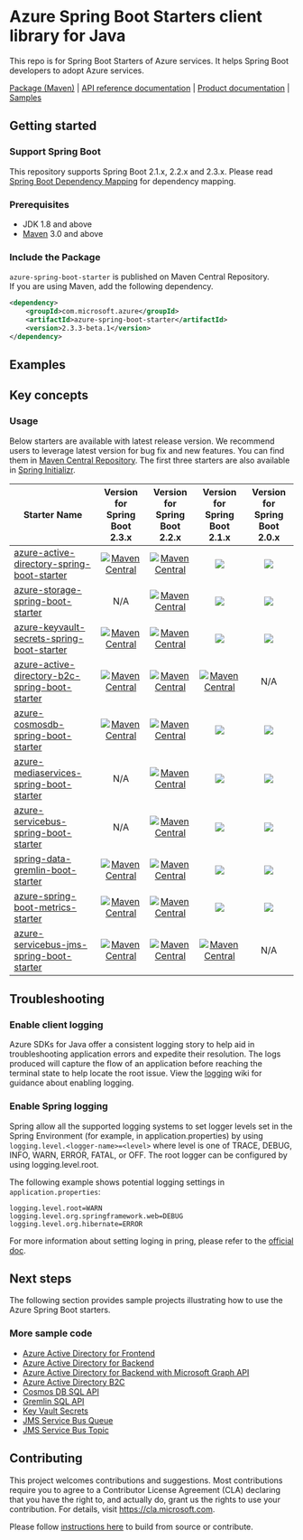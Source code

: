 # Azure Spring Boot Starters client library for Java
This repo is for Spring Boot Starters of Azure services. It helps Spring Boot developers to adopt Azure services.

[Package (Maven)][package] | [API reference documentation][refdocs] | [Product documentation][docs] | [Samples][sample]

## Getting started
### Support Spring Boot
This repository supports Spring Boot 2.1.x, 2.2.x and 2.3.x. Please read [Spring Boot Dependency Mapping](https://github.com/Azure/azure-sdk-for-java/wiki/Spring-Boot-Dependency-Mapping) for dependency mapping.

### Prerequisites
- JDK 1.8 and above
- [Maven](http://maven.apache.org/) 3.0 and above

### Include the Package

`azure-spring-boot-starter` is published on Maven Central Repository.  
If you are using Maven, add the following dependency.  

[//]: # ({x-version-update-start;com.microsoft.azure:azure-spring-boot-starter;current})
```xml
<dependency>
    <groupId>com.microsoft.azure</groupId>
    <artifactId>azure-spring-boot-starter</artifactId>
    <version>2.3.3-beta.1</version>
</dependency>
```
[//]: # ({x-version-update-end})

## Examples

## Key concepts
### Usage

Below starters are available with latest release version. We recommend users to leverage latest version for bug fix and new features.
You can find them in [Maven Central Repository](https://search.maven.org/).
The first three starters are also available in [Spring Initializr](http://start.spring.io/). 

Starter Name | Version for Spring Boot 2.3.x | Version for Spring Boot 2.2.x | Version for Spring Boot 2.1.x | Version for Spring Boot 2.0.x
---|:---:|:---:|:---:|:---:
[azure-active-directory-spring-boot-starter](../azure-spring-boot-starter-active-directory/README.md) | [![Maven Central](https://img.shields.io/maven-central/v/com.microsoft.azure/azure-active-directory-spring-boot-starter.svg)](http://search.maven.org/#search%7Cga%7C1%7Cg%3A%22com.microsoft.azure%22%20AND%20a%3A%22azure-active-directory-spring-boot-starter%22) | [![Maven Central](https://img.shields.io/maven-central/v/com.microsoft.azure/azure-active-directory-spring-boot-starter/2.2.svg)](https://search.maven.org/search?q=g:com.microsoft.azure%20AND%20a:azure-storage-spring-boot-starter%20AND%20v:2.2.*) | [![](https://img.shields.io/maven-central/v/com.microsoft.azure/azure-active-directory-spring-boot-starter/2.1.svg)](https://search.maven.org/search?q=g:com.microsoft.azure%20AND%20a:azure-active-directory-spring-boot-starter%20AND%20v:2.1.*) | [![](https://img.shields.io/maven-central/v/com.microsoft.azure/azure-active-directory-spring-boot-starter/2.0.svg)](https://search.maven.org/search?q=g:com.microsoft.azure%20AND%20a:azure-active-directory-spring-boot-starter%20AND%20v:2.0.*)
[azure-storage-spring-boot-starter](../azure-spring-boot-starter-storage/README.md) | N/A | [![Maven Central](https://img.shields.io/maven-central/v/com.microsoft.azure/azure-storage-spring-boot-starter.svg)](http://search.maven.org/#search%7Cga%7C1%7Cg%3A%22com.microsoft.azure%22%20AND%20a%3A%22azure-storage-spring-boot-starter%22) | [![](https://img.shields.io/maven-central/v/com.microsoft.azure/azure-storage-spring-boot-starter/2.1.svg)](https://search.maven.org/search?q=g:com.microsoft.azure%20AND%20a:azure-storage-spring-boot-starter%20AND%20v:2.1.*) | [![](https://img.shields.io/maven-central/v/com.microsoft.azure/azure-storage-spring-boot-starter/2.0.svg)](https://search.maven.org/search?q=g:com.microsoft.azure%20AND%20a:azure-storage-spring-boot-starter%20AND%20v:2.0.*)
[azure-keyvault-secrets-spring-boot-starter](../azure-spring-boot-starter-keyvault-secrets/README.md) | [![Maven Central](https://img.shields.io/maven-central/v/com.microsoft.azure/azure-keyvault-secrets-spring-boot-starter.svg)](http://search.maven.org/#search%7Cga%7C1%7Cg%3A%22com.microsoft.azure%22%20AND%20a%3A%22azure-keyvault-secrets-spring-boot-starter%22) | [![Maven Central](https://img.shields.io/maven-central/v/com.microsoft.azure/azure-keyvault-secrets-spring-boot-starter/2.2.svg)](https://search.maven.org/search?q=g:com.microsoft.azure%20AND%20a:azure-keyvault-secrets-spring-boot-starter%20AND%20v:2.2.*) | [![](https://img.shields.io/maven-central/v/com.microsoft.azure/azure-keyvault-secrets-spring-boot-starter/2.1.svg)](https://search.maven.org/search?q=g:com.microsoft.azure%20AND%20a:azure-keyvault-secrets-spring-boot-starter%20AND%20v:2.1.*) | [![](https://img.shields.io/maven-central/v/com.microsoft.azure/azure-keyvault-secrets-spring-boot-starter/2.0.svg)](https://search.maven.org/search?q=g:com.microsoft.azure%20AND%20a:azure-keyvault-secrets-spring-boot-starter%20AND%20v:2.0.*)
[azure-active-directory-b2c-spring-boot-starter](../azure-spring-boot-starter-active-directory-b2c/README.md) | [![Maven Central](https://img.shields.io/maven-central/v/com.microsoft.azure/azure-active-directory-b2c-spring-boot-starter.svg)](http://search.maven.org/#search%7Cga%7C1%7Cg%3A%22com.microsoft.azure%22%20AND%20a%3A%22azure-active-directory-b2c-spring-boot-starter%22) | [![Maven Central](https://img.shields.io/maven-central/v/com.microsoft.azure/azure-active-directory-b2c-spring-boot-starter/2.2.svg)](https://search.maven.org/search?q=g:com.microsoft.azure%20AND%20a:azure-active-directory-b2c-spring-boot-starter%20AND%20v:2.2.*) | [![Maven Central](https://img.shields.io/maven-central/v/com.microsoft.azure/azure-active-directory-b2c-spring-boot-starter/2.1.svg)](https://search.maven.org/search?q=g:com.microsoft.azure%20AND%20a:azure-active-directory-b2c-spring-boot-starter%20AND%20v:2.1.*) | N/A
[azure-cosmosdb-spring-boot-starter](../azure-spring-boot-starter-cosmosdb/README.md) | [![Maven Central](https://img.shields.io/maven-central/v/com.microsoft.azure/azure-cosmosdb-spring-boot-starter.svg)](http://search.maven.org/#search%7Cga%7C1%7Cg%3A%22com.microsoft.azure%22%20AND%20a%3A%22azure-cosmosdb-spring-boot-starter%22) | [![Maven Central](https://img.shields.io/maven-central/v/com.microsoft.azure/azure-cosmosdb-spring-boot-starter/2.2.svg)](https://search.maven.org/search?q=g:com.microsoft.azure%20AND%20a:azure-cosmosdb-spring-boot-starter%20AND%20v:2.2.*) | [![](https://img.shields.io/maven-central/v/com.microsoft.azure/azure-cosmosdb-spring-boot-starter/2.1.svg)](https://search.maven.org/search?q=g:com.microsoft.azure%20AND%20a:azure-cosmosdb-spring-boot-starter%20AND%20v:2.1.*) | [![](https://img.shields.io/maven-central/v/com.microsoft.azure/azure-cosmosdb-spring-boot-starter/2.0.svg)](https://search.maven.org/search?q=g:com.microsoft.azure%20AND%20a:azure-cosmosdb-spring-boot-starter%20AND%20v:2.0.*)
[azure-mediaservices-spring-boot-starter](../azure-spring-boot-starter-mediaservices/README.md) | N/A | [![Maven Central](https://img.shields.io/maven-central/v/com.microsoft.azure/azure-mediaservices-spring-boot-starter.svg)](http://search.maven.org/#search%7Cga%7C1%7Cg%3A%22com.microsoft.azure%22%20AND%20a%3A%22azure-mediaservices-spring-boot-starter%22) | [![](https://img.shields.io/maven-central/v/com.microsoft.azure/azure-mediaservices-spring-boot-starter/2.1.svg)](https://search.maven.org/search?q=g:com.microsoft.azure%20AND%20a:azure-mediaservices-spring-boot-starter%20AND%20v:2.1.*) | [![](https://img.shields.io/maven-central/v/com.microsoft.azure/azure-mediaservices-spring-boot-starter/2.0.svg)](https://search.maven.org/search?q=g:com.microsoft.azure%20AND%20a:azure-mediaservices-spring-boot-starter%20AND%20v:2.0.*)
[azure-servicebus-spring-boot-starter](../azure-spring-boot-starter-servicebus/README.md) | N/A | [![Maven Central](https://img.shields.io/maven-central/v/com.microsoft.azure/azure-servicebus-spring-boot-starter.svg)](http://search.maven.org/#search%7Cga%7C1%7Cg%3A%22com.microsoft.azure%22%20AND%20a%3A%22azure-servicebus-spring-boot-starter%22) | [![](https://img.shields.io/maven-central/v/com.microsoft.azure/azure-servicebus-spring-boot-starter/2.1.svg)](https://search.maven.org/search?q=g:com.microsoft.azure%20AND%20a:azure-servicebus-spring-boot-starter%20AND%20v:2.1.*) | [![](https://img.shields.io/maven-central/v/com.microsoft.azure/azure-servicebus-spring-boot-starter/2.0.svg)](https://search.maven.org/search?q=g:com.microsoft.azure%20AND%20a:azure-servicebus-spring-boot-starter%20AND%20v:2.0.*)
[spring-data-gremlin-boot-starter](../azure-spring-boot-starter-data-gremlin/README.md) | [![Maven Central](https://img.shields.io/maven-central/v/com.microsoft.azure/spring-data-gremlin-boot-starter.svg)](http://search.maven.org/#search%7Cga%7C1%7Cg%3A%22com.microsoft.azure%22%20AND%20a%3A%22spring-data-gremlin-boot-starter%22) | [![Maven Central](https://img.shields.io/maven-central/v/com.microsoft.azure/spring-data-gremlin-boot-starter/2.2.svg)](https://search.maven.org/search?q=g:com.microsoft.azure%20AND%20a:spring-data-gremlin-boot-starter%20AND%20v:2.2.*) | [![](https://img.shields.io/maven-central/v/com.microsoft.azure/spring-data-gremlin-boot-starter/2.1.svg)](https://search.maven.org/search?q=g:com.microsoft.azure%20AND%20a:spring-data-gremlin-boot-starter%20AND%20v:2.1.*) | [![](https://img.shields.io/maven-central/v/com.microsoft.azure/spring-data-gremlin-boot-starter/2.0.svg)](https://search.maven.org/search?q=g:com.microsoft.azure%20AND%20a:spring-data-gremlin-boot-starter%20AND%20v:2.0.*)
[azure-spring-boot-metrics-starter](../azure-spring-boot-starter-metrics) | [![Maven Central](https://img.shields.io/maven-central/v/com.microsoft.azure/azure-spring-boot-metrics-starter.svg)](http://search.maven.org/#search%7Cga%7C1%7Cg%3A%22com.microsoft.azure%22%20AND%20a%3A%22azure-spring-boot-metrics-starter%22) | [![Maven Central](https://img.shields.io/maven-central/v/com.microsoft.azure/azure-spring-boot-metrics-starter/2.2.svg)](https://search.maven.org/search?q=g:com.microsoft.azure%20AND%20a:azure-spring-boot-metrics-starter%20AND%20v:2.2.*) | [![](https://img.shields.io/maven-central/v/com.microsoft.azure/azure-spring-boot-metrics-starter/2.1.svg)](https://search.maven.org/search?q=g:com.microsoft.azure%20AND%20a:azure-spring-boot-metrics-starter%20AND%20v:2.1.*) | [![](https://img.shields.io/maven-central/v/com.microsoft.azure/azure-spring-boot-metrics-starter/2.0.svg)](https://search.maven.org/search?q=g:com.microsoft.azure%20AND%20a:azure-spring-boot-metrics-starter%20AND%20v:2.0.*)
[azure-servicebus-jms-spring-boot-starter](../azure-servicebus-jms-spring-boot-starter/README.md) | [![Maven Central](https://img.shields.io/maven-central/v/com.microsoft.azure/azure-servicebus-jms-spring-boot-starter.svg)](http://search.maven.org/#search%7Cga%7C1%7Cg%3A%22com.microsoft.azure%22%20AND%20a%3A%22azure-servicebus-jms-spring-boot-starter%22) | [![Maven Central](https://img.shields.io/maven-central/v/com.microsoft.azure/azure-servicebus-jms-spring-boot-starter/2.2.svg)](https://search.maven.org/search?q=g:com.microsoft.azure%20AND%20a:azure-servicebus-jms-spring-boot-starter%20AND%20v:2.2.*) | [![Maven Central](https://img.shields.io/maven-central/v/com.microsoft.azure/azure-servicebus-jms-spring-boot-starter/2.1.svg)](https://search.maven.org/search?q=g:com.microsoft.azure%20AND%20a:azure-servicebus-jms-spring-boot-starter%20AND%20v:2.1.*) | N/A

## Troubleshooting
### Enable client logging
Azure SDKs for Java offer a consistent logging story to help aid in troubleshooting application errors and expedite their resolution. The logs produced will capture the flow of an application before reaching the terminal state to help locate the root issue. View the [logging][logging] wiki for guidance about enabling logging.

### Enable Spring logging
Spring allow all the supported logging systems to set logger levels set in the Spring Environment (for example, in application.properties) by using `logging.level.<logger-name>=<level>` where level is one of TRACE, DEBUG, INFO, WARN, ERROR, FATAL, or OFF. The root logger can be configured by using logging.level.root.

The following example shows potential logging settings in `application.properties`:

```properties
logging.level.root=WARN
logging.level.org.springframework.web=DEBUG
logging.level.org.hibernate=ERROR
```

For more information about setting loging in pring, please refer to the [official doc](https://docs.spring.io/spring-boot/docs/current/reference/html/spring-boot-features.html#boot-features-logging).
 

## Next steps
The following section provides sample projects illustrating how to use the Azure Spring Boot starters.
### More sample code
- [Azure Active Directory for Frontend](../azure-spring-boot-samples/azure-spring-boot-sample-active-directory)
- [Azure Active Directory for Backend](../azure-spring-boot-samples/azure-spring-boot-sample-active-directory-backend)
- [Azure Active Directory for Backend with Microsoft Graph API](../azure-spring-boot-samples/azure-spring-boot-sample-active-directory-backend-v2)
- [Azure Active Directory B2C](../azure-spring-boot-samples/azure-spring-boot-sample-active-directory-b2c-oidc)
- [Cosmos DB SQL API](../azure-spring-boot-samples/azure-spring-boot-sample-cosmosdb)
- [Gremlin SQL API](../azure-spring-boot-samples/azure-spring-boot-sample-data-gremlin)
- [Key Vault Secrets](../azure-spring-boot-samples/azure-spring-boot-sample-keyvault-secrets)
- [JMS Service Bus Queue](../azure-spring-boot-samples/azure-spring-boot-sample-servicebus-jms-queue)
- [JMS Service Bus Topic](../azure-spring-boot-samples/azure-spring-boot-sample-servicebus-jms-topic)


## Contributing
This project welcomes contributions and suggestions.  Most contributions require you to agree to a Contributor License Agreement (CLA) declaring that you have the right to, and actually do, grant us the rights to use your contribution. For details, visit https://cla.microsoft.com.

Please follow [instructions here](../CONTRIBUTING.md) to build from source or contribute.

<!-- LINKS -->
[docs]: https://docs.microsoft.com/azure/developer/java/spring-framework/spring-boot-starters-for-azure
[refdocs]: https://azure.github.io/azure-sdk-for-java/spring.html#azure-spring-boot-starter
[package]: https://mvnrepository.com/artifact/com.microsoft.azure/azure-spring-boot-starter
[sample]: https://github.com/Azure/azure-sdk-for-java/tree/master/sdk/spring/azure-spring-boot-samples
[logging]: https://github.com/Azure/azure-sdk-for-java/wiki/Logging-with-Azure-SDK#use-logback-logging-framework-in-a-spring-boot-application
